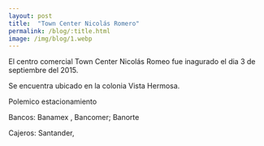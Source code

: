 ```yaml
---
layout: post
title:  "Town Center Nicolás Romero"
permalink: /blog/:title.html
image: /img/blog/1.webp
---
```


El centro comercial Town Center Nicolás Romeo fue inagurado el dia 3 de septiembre del 2015.

Se encuentra ubicado en la colonia Vista Hermosa.

Polemico estacionamiento

Bancos: Banamex , Bancomer; Banorte

Cajeros: Santander, 